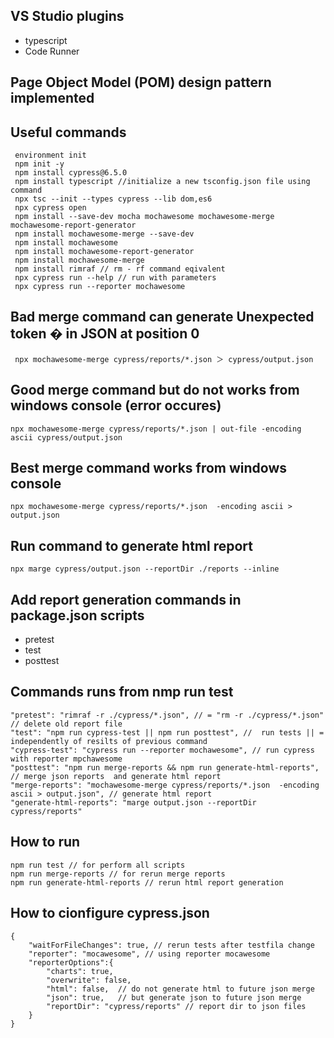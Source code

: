 ## VS Studio plugins 
 - typescript
 - Code Runner

 ## Page Object Model (POM) design pattern implemented
 


## Useful commands
     environment init
     npm init -y
     npm install cypress@6.5.0
     npm install typescript //initialize a new tsconfig.json file using command
     npx tsc --init --types cypress --lib dom,es6
     npx cypress open
     npm install --save-dev mocha mochawesome mochawesome-merge mochawesome-report-generator
     npm install mochawesome-merge --save-dev
     npm install mochawesome
     npm install mochawesome-report-generator
     npm install mochawesome-merge
     npm install rimraf // rm - rf command eqivalent
     npx cypress run --help // run with parameters
     npx cypress run --reporter mochawesome

## Bad merge command can generate Unexpected token � in JSON at position 0
     npx mochawesome-merge cypress/reports/*.json ＞ cypress/output.json

## Good merge command but do not works from windows console (error occures)
    npx mochawesome-merge cypress/reports/*.json | out-file -encoding ascii cypress/output.json

## Best merge command works from windows console 
    npx mochawesome-merge cypress/reports/*.json  -encoding ascii > output.json

## Run command to generate html report
    npx marge cypress/output.json --reportDir ./reports --inline

## Add report generation commands in package.json scripts

- pretest
- test
- posttest
## Commands runs from nmp run test
    "pretest": "rimraf -r ./cypress/*.json", // = "rm -r ./cypress/*.json" // delete old report file
    "test": "npm run cypress-test || npm run posttest", //  run tests || = independently of resilts of previous command
    "cypress-test": "cypress run --reporter mochawesome", // run cypress  with reporter mpchawesome
    "posttest": "npm run merge-reports && npm run generate-html-reports", // merge json reports  and generate html report
    "merge-reports": "mochawesome-merge cypress/reports/*.json  -encoding ascii > output.json", // generate html report
    "generate-html-reports": "marge output.json --reportDir cypress/reports"
## How to run
    npm run test // for perform all scripts
    npm run merge-reports // for rerun merge reports
    npm run generate-html-reports // rerun html report generation
## How to cionfigure cypress.json
    {
        "waitForFileChanges": true, // rerun tests after testfila change
        "reporter": "mocawesome", // using reporter mocawesome
        "reporterOptions":{
            "charts": true,
            "overwrite": false,
            "html": false,  // do not generate html to future json merge
            "json": true,   // but generate json to future json merge
            "reportDir": "cypress/reports" // report dir to json files
        }
    }
